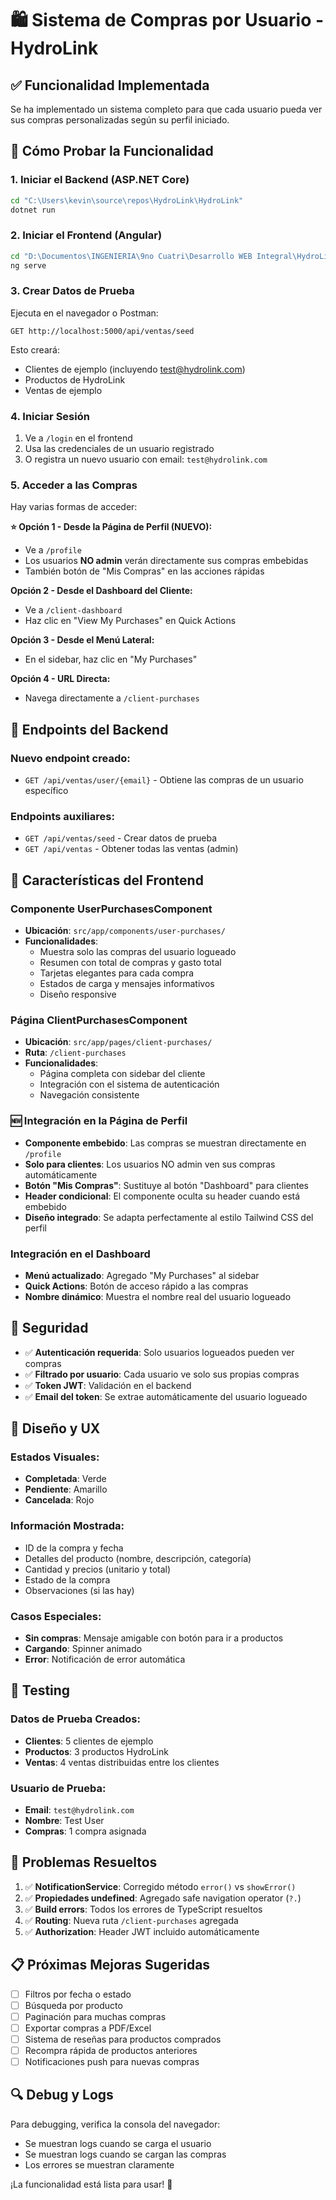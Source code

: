 # 🛍️ Sistema de Compras por Usuario - HydroLink

## ✅ **Funcionalidad Implementada**

Se ha implementado un sistema completo para que cada usuario pueda ver sus compras personalizadas según su perfil iniciado.

## 🚀 **Cómo Probar la Funcionalidad**

### **1. Iniciar el Backend (ASP.NET Core)**
```bash
cd "C:\Users\kevin\source\repos\HydroLink\HydroLink"
dotnet run
```

### **2. Iniciar el Frontend (Angular)**
```bash
cd "D:\Documentos\INGENIERIA\9no Cuatri\Desarrollo WEB Integral\HydroLink"
ng serve
```

### **3. Crear Datos de Prueba**
Ejecuta en el navegador o Postman:
```
GET http://localhost:5000/api/ventas/seed
```

Esto creará:
- Clientes de ejemplo (incluyendo test@hydrolink.com)
- Productos de HydroLink
- Ventas de ejemplo

### **4. Iniciar Sesión**
1. Ve a `/login` en el frontend
2. Usa las credenciales de un usuario registrado
3. O registra un nuevo usuario con email: `test@hydrolink.com`

### **5. Acceder a las Compras**
Hay varias formas de acceder:

**⭐ Opción 1 - Desde la Página de Perfil (NUEVO):**
- Ve a `/profile`
- Los usuarios **NO admin** verán directamente sus compras embebidas
- También botón de "Mis Compras" en las acciones rápidas

**Opción 2 - Desde el Dashboard del Cliente:**
- Ve a `/client-dashboard`
- Haz clic en "View My Purchases" en Quick Actions

**Opción 3 - Desde el Menú Lateral:**
- En el sidebar, haz clic en "My Purchases"

**Opción 4 - URL Directa:**
- Navega directamente a `/client-purchases`

## 🔧 **Endpoints del Backend**

### **Nuevo endpoint creado:**
- `GET /api/ventas/user/{email}` - Obtiene las compras de un usuario específico

### **Endpoints auxiliares:**
- `GET /api/ventas/seed` - Crear datos de prueba
- `GET /api/ventas` - Obtener todas las ventas (admin)

## 📱 **Características del Frontend**

### **Componente UserPurchasesComponent**
- **Ubicación**: `src/app/components/user-purchases/`
- **Funcionalidades**:
  - Muestra solo las compras del usuario logueado
  - Resumen con total de compras y gasto total
  - Tarjetas elegantes para cada compra
  - Estados de carga y mensajes informativos
  - Diseño responsive

### **Página ClientPurchasesComponent**
- **Ubicación**: `src/app/pages/client-purchases/`
- **Ruta**: `/client-purchases`
- **Funcionalidades**:
  - Página completa con sidebar del cliente
  - Integración con el sistema de autenticación
  - Navegación consistente

### **🆕 Integración en la Página de Perfil**
- **Componente embebido**: Las compras se muestran directamente en `/profile`
- **Solo para clientes**: Los usuarios NO admin ven sus compras automáticamente
- **Botón "Mis Compras"**: Sustituye al botón "Dashboard" para clientes
- **Header condicional**: El componente oculta su header cuando está embebido
- **Diseño integrado**: Se adapta perfectamente al estilo Tailwind CSS del perfil

### **Integración en el Dashboard**
- **Menú actualizado**: Agregado "My Purchases" al sidebar
- **Quick Actions**: Botón de acceso rápido a las compras
- **Nombre dinámico**: Muestra el nombre real del usuario logueado

## 🔐 **Seguridad**

- ✅ **Autenticación requerida**: Solo usuarios logueados pueden ver compras
- ✅ **Filtrado por usuario**: Cada usuario ve solo sus propias compras
- ✅ **Token JWT**: Validación en el backend
- ✅ **Email del token**: Se extrae automáticamente del usuario logueado

## 🎨 **Diseño y UX**

### **Estados Visuales:**
- **Completada**: Verde
- **Pendiente**: Amarillo
- **Cancelada**: Rojo

### **Información Mostrada:**
- ID de la compra y fecha
- Detalles del producto (nombre, descripción, categoría)
- Cantidad y precios (unitario y total)
- Estado de la compra
- Observaciones (si las hay)

### **Casos Especiales:**
- **Sin compras**: Mensaje amigable con botón para ir a productos
- **Cargando**: Spinner animado
- **Error**: Notificación de error automática

## 🧪 **Testing**

### **Datos de Prueba Creados:**
- **Clientes**: 5 clientes de ejemplo
- **Productos**: 3 productos HydroLink
- **Ventas**: 4 ventas distribuidas entre los clientes

### **Usuario de Prueba:**
- **Email**: `test@hydrolink.com`
- **Nombre**: Test User
- **Compras**: 1 compra asignada

## 🚨 **Problemas Resueltos**

1. ✅ **NotificationService**: Corregido método `error()` vs `showError()`
2. ✅ **Propiedades undefined**: Agregado safe navigation operator (`?.`)
3. ✅ **Build errors**: Todos los errores de TypeScript resueltos
4. ✅ **Routing**: Nueva ruta `/client-purchases` agregada
5. ✅ **Authorization**: Header JWT incluido automáticamente

## 📋 **Próximas Mejoras Sugeridas**

- [ ] Filtros por fecha o estado
- [ ] Búsqueda por producto
- [ ] Paginación para muchas compras
- [ ] Exportar compras a PDF/Excel
- [ ] Sistema de reseñas para productos comprados
- [ ] Recompra rápida de productos anteriores
- [ ] Notificaciones push para nuevas compras

## 🔍 **Debug y Logs**

Para debugging, verifica la consola del navegador:
- Se muestran logs cuando se carga el usuario
- Se muestran logs cuando se cargan las compras
- Los errores se muestran claramente

¡La funcionalidad está lista para usar! 🎉
